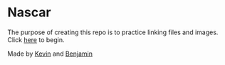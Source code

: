 # Nascar

The purpose of creating this repo is to practice linking files and images.  
Click [here](../arrive-at-race.md) to begin.  


Made by [Kevin](https://github.com/kevinw5973) and [Benjamin](https://github.com/BenjaminN6094)

